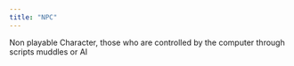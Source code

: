 ```yaml
---
title: "NPC"
---
```


Non playable Character, those who are controlled by the computer through
scripts muddles or AI